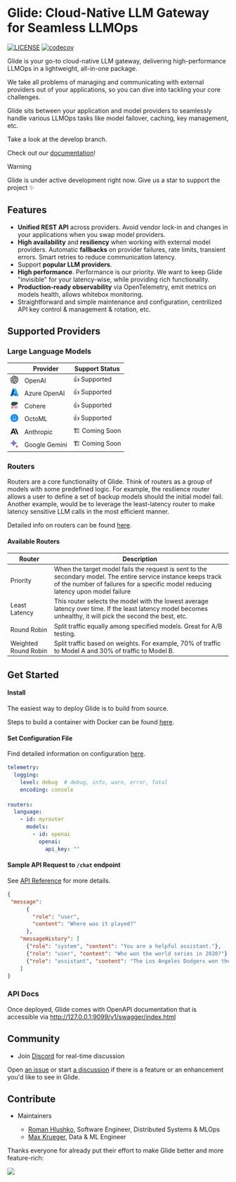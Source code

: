 # Glide: Cloud-Native LLM Gateway for Seamless LLMOps

[![LICENSE](https://img.shields.io/github/license/modelgateway/glide.svg?style=flat-square&color=%233f90c8)](https://github.com/modelgateway/glide/blob/main/LICENSE)
[![codecov](https://codecov.io/github/EinStack/glide/graph/badge.svg?token=F7JT39RHX9)](https://codecov.io/github/EinStack/glide)

Glide is your go-to cloud-native LLM gateway, delivering high-performance LLMOps in a lightweight, all-in-one package.

We take all problems of managing and communicating with external providers out of your applications,
so you can dive into tackling your core challenges.

Glide sits between your application and model providers to seamlessly handle various LLMOps tasks like
model failover, caching, key management, etc. 

Take a look at the develop branch.

Check out our [documentation](https://backlandlabs.mintlify.app/introduction)!

> [!Warning]
> Glide is under active development right now. Give us a star to support the project ✨

## Features

- **Unified REST API** across providers. Avoid vendor lock-in and changes in your applications when you swap model providers.
- **High availability** and **resiliency** when working with external model providers. Automatic **fallbacks** on provider failures, rate limits, transient errors. Smart retries to reduce communication latency.
- Support **popular LLM providers**.
- **High performance**. Performance is our priority. We want to keep Glide "invisible" for your latency-wise, while providing rich functionality.
- **Production-ready observability** via OpenTelemetry, emit metrics on models health, allows whitebox monitoring.
- Straightforward and simple maintenance and configuration, centrilized API key control & management & rotation, etc.

## Supported Providers

### Large Language Models

|                                                     | Provider      | Support Status  |
|-----------------------------------------------------|---------------|-----------------|
| <img src="docs/images/openai.svg" width="18" />     | OpenAI        | 👍  Supported  |
| <img src="docs/images/azure.svg" width="18" />      | Azure OpenAI  | 👍  Supported  |
| <img src="docs/images/cohere.png" width="18" />     | Cohere        | 👍  Supported |
| <img src="docs/images/octo.png" width="18" />     | OctoML        | 👍  Supported  |
| <img src="docs/images/anthropic.svg" width="18" />  | Anthropic     | 🏗️ Coming Soon |
| <img src="docs/images/bard.svg" width="18" />       | Google Gemini | 🏗️ Coming Soon |


### Routers

Routers are a core functionality of Glide. Think of routers as a group of models with some predefined logic. For example, the resilience router allows a user to define a set of backup models should the initial model fail. Another example, would be to leverage the least-latency router to make latency sensitive LLM calls in the most efficient manner.

Detailed info on routers can be found [here](https://backlandlabs.mintlify.app/essentials/routers).

#### Available Routers

| Router      | Description  |
|---------------|-----------------|
| Priority        | When the target model fails the request is sent to the secondary model. The entire service instance keeps track of the number of failures for a specific model reducing latency upon model failure  |
| Least Latency        | This router selects the model with the lowest average latency over time. If the least latency model becomes unhealthy, it will pick the second the best, etc.  |
| Round Robin        | Split traffic equally among specified models. Great for A/B testing.  |
| Weighted Round Robin | Split traffic based on weights. For example, 70% of traffic to Model A and 30% of traffic to Model B.  |


## Get Started

#### Install

The easiest way to deploy Glide is to build from source.

Steps to build a container with Docker can be found [here](https://backlandlabs.mintlify.app/introduction#install-and-deploy).

#### Set Configuration File

Find detailed information on configuration [here](https://backlandlabs.mintlify.app/essentials/configuration).

```yaml
telemetry:
  logging:
    level: debug  # debug, info, warn, error, fatal
    encoding: console

routers:
  language:
    - id: myrouter
      models:
        - id: openai
          openai:
            api_key: ""
```

#### Sample API Request to `/chat` endpoint

See [API Reference](https://backlandlabs.mintlify.app/api-reference/introduction) for more details.

```json
{
 "message":
      {
        "role": "user",
        "content": "Where was it played?"
      },
    "messageHistory": [
      {"role": "system", "content": "You are a helpful assistant."},
      {"role": "user", "content": "Who won the world series in 2020?"},
      {"role": "assistant", "content": "The Los Angeles Dodgers won the World Series in 2020."}
    ]
}
```

### API Docs

Once deployed, Glide comes with OpenAPI documentation that is accessible via http://127.0.0.1:9099/v1/swagger/index.html

## Community

- Join [Discord](https://discord.gg/z4DmAbJP) for real-time discussion

Open [an issue](https://github.com/modelgateway/glide/issues) or start [a discussion](https://github.com/modelgateway/glide/discussions) 
if there is a feature or an enhancement you'd like to see in Glide.

## Contribute

- Maintainers
    
    - [Roman Hlushko](https://github.com/roma-glushko), Software Engineer, Distributed Systems & MLOps
    - [Max Krueger](https://github.com/mkrueger12), Data & ML Engineer

Thanks everyone for already put their effort to make Glide better and more feature-rich: 

<a href="https://github.com/modelgateway/glide/graphs/contributors">
  <img src="https://contributors-img.web.app/image?repo=modelgateway/glide" />
</a>
